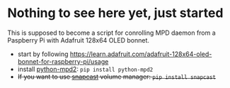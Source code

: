 # Nothing to see here yet, just started

This is supposed to become a script for conrolling MPD daemon from a Paspberry Pi with Adafruit 128x64 OLED bonnet.

- start by following https://learn.adafruit.com/adafruit-128x64-oled-bonnet-for-raspberry-pi/usage
- install [python-mpd2](https://github.com/Mic92/python-mpd2/): `pip install python-mpd2`
- ~~If you want to use [snapcast](https://github.com/badaix/snapcast) volume manager: `pip install snapcast`~~
